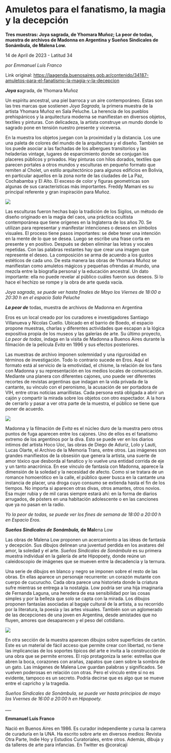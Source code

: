 # Amuletos para el fanatismo, la magia y la decepción

**Tres muestras: Joya sagrada, de Yhomara Muñoz; La peor de todas, muestra de archivos de Madonna en Argentina y Sueños Sindicales de Sonámbula, de Malena Low.**

14 de April de 2023 - Latitud 34

_por Emmanuel Luis Franco_

Link original: https://laagenda.buenosaires.gob.ar/contenido/34187-amuletos-para-el-fanatismo-la-magia-y-la-decepcion



*****Joya s*****agrada, de Yhomara Muñoz




Un espíritu ancestral, una piel barroca y un aire contemporáneo. Estas son las tres marcas que sostienen *Joya Sagrada,* la primera muestra de la artista Yhomara Muñoz en Sala Peluche. La herencia de los pueblos prehispánicos y la arquitectura moderna se manifiestan en diversos objetos, textiles y pinturas. Con delicadeza, la artista construye un mundo donde lo sagrado pone en tensión nuestro presente y viceversa.




En la muestra los objetos juegan con la proximidad y la distancia. Los une una paleta de colores del mundo de la arquitectura y el diseño. También se los puede asociar a las fachadas de los albergues transitorios y las heladerías vintage, lugares de esparcimiento donde se conjugan los placeres públicos y privados. Hay pinturas con hilos dorados, textiles que parecen portales a otros mundos y esculturas en pequeño formato que remiten al Cholet, un estilo arquitectónico para algunos edificios en Bolivia, en particular aquellos en la zona norte de las ciudades de La Paz, Cochabamba y El Alto. El exceso de color y figuras geometricas son algunas de sus caracteristicas más importantes. Freddy Mamani es su principal referente y gran inspiración para Muñoz.




![](https://cdn.feater.me/files/images/1093033/904fcc54-4908-4f54-85a3-48a50fecb228.jpg)




Las esculturas fueron hechas bajo la tradición de los Sigilos, un método de diseño originado en la magia del caos, una práctica ocultista contemporánea que tiene orígenes en la Inglaterra de los años 70. Se utilizan para representar y manifestar intenciones o deseos en símbolos visuales. El proceso tiene pasos importantes: se debe tener una intención en la mente de lo que se desea. Luego se escribe una frase corta en presente y en positivo. Después se deben eliminar las letras y vocales repetidas. Con las palabras restantes hay que crear una imagen que represente el deseo. La composición se arma de acuerdo a los gustos estéticos de cada uno. De esta manera las obras de Yhomara Muñoz se manifiestan como amuletos mágicos y pequeñas ofrendas al mundo, una mezcla entre la biografía personal y la educación ancestral. Un dato importante: ella no puede revelar al público cuáles fueron sus deseos. Si lo hace el hechizo se rompe y la obra de arte queda vacía.




*Joya sagrada, se puede ver hasta finales de Mayo los Viernes de 18:00 a 20:30 h en el espacio Sala Peluche*




*****La peor de***** todas, muestra de archivos de Madonna en Argentina




Eros es un local creado por los curadores e investigadores Santiago Villanueva y Nicolas Cuello. Ubicado en el barrio de Boedo, el espacio propone muestras, charlas y diferentes actividades que escapan a la lógica expositiva propia de los museos y las galerías de arte. Su último proyecto, *La peor de todas*, indaga en la visita de Madonna a Buenos Aires durante la filmación de la película *Evita* en 1996 y sus efectos posteriores.




Las muestras de archivo imponen solemnidad y una rigurosidad en términos de investigación. Todo lo contrario sucede en Eros. Aquí el formato está al servicio de la emotividad, el chisme, la relación de los fans con Madonna y su representación en los medios locales de comunicación. Mediante una planera con diferentes cajones, uno puede ver diferentes recortes de revistas argentinas que indagan en la vida privada de la cantante, su vínculo con el peronismo, la acusación de ser portadora de VIH, entre otras noticias amarillistas. Cada persona está obligada a abrir un cajón y compartir la mirada sobre los objetos con otro espectador. A la hora de cerrarlo y pasar a ver otra parte de la muestra, el público se tiene que poner de acuerdo.




![](https://cdn.feater.me/files/images/1093037/721dbe0b-184e-4703-a6e1-9eac5d93ca53.jpg)




Madonna y la filmación de *Evita* es el núcleo duro de la muestra pero otros puntos de fuga aparecen entre los cajones. Uno de ellos es el fanatismo extremo de los argentinos por la diva. Esto se puede ver en los diarios íntimos del artista Hoco Uoc, las obras de Diego de Aduriz, Lolo y Lauti, Lucas Olarte, el Archivo de la Memoria Trans, entre otros. Las imágenes son grandes manifiestos de la obsesión que genera la artista, una suerte de amor tóxico que desborda al fanatico y lo vuelve una entidad corrida de eje y un tanto anacrónica. En ese vínculo de fantasía con Madonna, aparece la dimensión de la soledad y la necesidad de afecto. Como si se tratara de un romance homoerótico en la calle, el público queer busca en la cantante una instancia de placer, una droga cuyo consumo se extienda hasta el fin de los tiempos. No importa si aparecen otras divas, otros amantes, otros novios. Esa mujer rubia y de mil caras siempre estará ahí: en la forma de diarios arrugados, de pósters en una habitación adolescente o en las canciones que ya no pasan en la radio.




*Yo la peor de todas, se puede ver los fines de semana de 18:00 a 20:00 h en Espacio Eros.*




*****Sueños Sindicales de Sonámbula,* de** Mal**ena Low




Las obras de Malena Low proponen un acercamiento a las ideas de fantasía y decepción. Sus dibujos delinean una juventud perdida en los avatares del amor, la soledad y el arte. *Sueños Sindicales de Sonámbula* es su primera muestra individual en la galería de arte Hipopoety, donde reúne un caleidoscopio de imágenes que se mueven entre la decadencia y la ternura.




Una serie de dibujos en blanco y negro se imponen sobre el resto de las obras. En ellas aparece un personaje recurrente: un corazón mutante con cuerpo de cucurucho. Cada obra parece una historieta donde la criatura sufre mientras se entrega a la nostalgia. Low podría ser una hija imaginaria de Fernanda Laguna, una heredera de esa sensibilidad por las cosas simples y por la belleza que solo se capta con la mirada. Los dibujos proponen fantasías asociadas al bagaje cultural de la artista, a su recorrido por la literatura, la poesía y las artes visuales. También son un aglomerado de las decepciones de una joven en Argentina, desde amistades que no fluyen, amores que desaparecen y el peso del cotidiano.




![](https://cdn.feater.me/files/images/1093050/5cecfd83-3340-4684-9f24-46433aacdc9b.jpg)




En otra sección de la muestra aparecen dibujos sobre superficies de cartón. Este es un material de fácil acceso que permite crear con libertad, no tiene las implicancias de los soportes típicos del arte e invita a la construcción de una obra que se permite errores. El rojo protagoniza la serie: estrellas que abren la boca, corazones con arañas, zapatos que caen sobre la sombra de un gato. Las imágenes de Malena Low guardan palabras y significados. Se vuelven poderosas en relación con otras. Pero el vínculo entre sí no es evidente, tampoco es un secreto. Podría decirse que es algo que se mueve entre el capricho y la tragedia.




*Sueños Sindicales de Sonámbula, se puede ver hasta principios de mayo los Vvernes de 16:00 a 20:00 h en Hipopoety.*




*\_\_\_*




**Emmanuel Luis Franco**




Nació en Buenos Aires en 1986. Es curador independiente y cursa la carrera de curaduría en la UNA. Ha escrito sobre arte en diversos medios: Revista Otra Parte, Indie Hoy y Estudios Curatoriales, entre otros. Además, dibuja y da talleres de arte para infancias. En Twitter es @coralcaji



